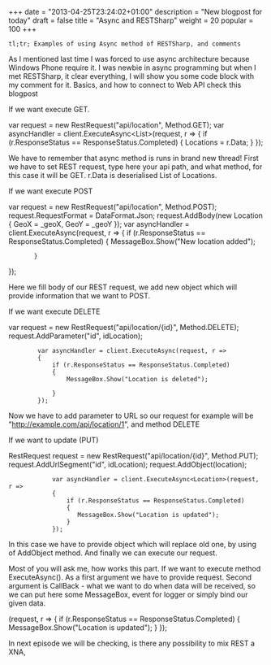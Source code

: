 +++
date = "2013-04-25T23:24:02+01:00"
description = "New blogpost for today"
draft = false
title = "Async and RESTSharp"
weight = 20
popular = 100
+++

    tl;tr; Examples of using Async method of RESTSharp, and comments

As I mentioned last time I was forced to use async architecture because Windows Phone require it. I was newbie in async programming but when I met RESTSharp, it clear everything, I will show you some code block with my comment for it. Basics, and how to connect to Web API check this blogpost

If we want execute GET.

var request = new RestRequest("api/location", Method.GET);
var asyncHandler = client.ExecuteAsync<List<Location>>(request, r =>
{
  if (r.ResponseStatus == ResponseStatus.Completed)
   {
     Locations = r.Data;
   }
});

We have to remember that async method is runs in brand new thread! First we have to set REST request, type here your api path, and what method, for this case it will be GET. r.Data is deserialised List of Locations.

If we want execute POST

var request = new RestRequest("api/location", Method.POST);
request.RequestFormat = DataFormat.Json;
request.AddBody(new Location
  {
     GeoX = _geoX,
     GeoY = _geoY
  });
var asyncHandler = client.ExecuteAsync(request, r =>
  {
     if (r.ResponseStatus == ResponseStatus.Completed)
           {
              MessageBox.Show("New location added");

           }
   });

Here we fill body of our REST request, we add new object which will provide information that we want to POST.

If we want execute DELETE

var request = new RestRequest("api/location/{id}", Method.DELETE);
request.AddParameter("id", idLocation);

            var asyncHandler = client.ExecuteAsync(request, r =>
            {
                if (r.ResponseStatus == ResponseStatus.Completed)
                {
                    MessageBox.Show("Location is deleted");

                }
            });

Now we have to add parameter to URL so our request for example will be "http://example.com/api/location/1", and method DELETE

If we want to update (PUT)

 RestRequest request = new RestRequest("api/location/{id}", Method.PUT);
                request.AddUrlSegment("id", idLocation);
                request.AddObject(location);

                var asyncHandler = client.ExecuteAsync<Location>(request, r =>
                {
                    if (r.ResponseStatus == ResponseStatus.Completed)
                    {
                       MessageBox.Show("Location is updated");
                    }
                });

In this case we have to provide object which will replace old one, by using of AddObject method. And finally we can execute our request.

Most of you will ask me, how works this part. If we want to execute method ExecuteAsync<T>(). As a first argument we have to provide request. Second argument is CallBack - what we want to do when data will be received, so we can put here some MessageBox, event for logger or simply bind our given data.

(request, r =>
                {
                    if (r.ResponseStatus == ResponseStatus.Completed)
                    {
                       MessageBox.Show("Location is updated");
                    }
                });

In next episode we will be checking, is there any possibility to mix REST a XNA,